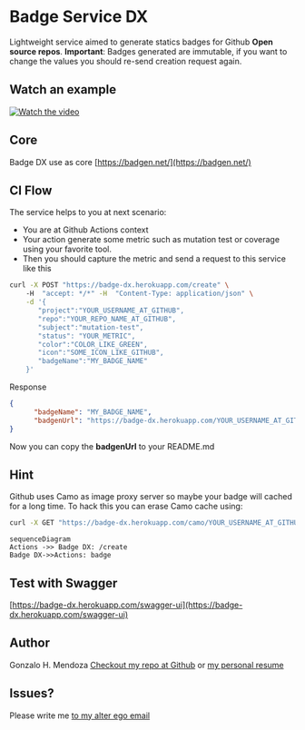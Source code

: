 # Badge Service DX

Lightweight service aimed to generate statics badges for Github **Open source repos**.
**Important**: Badges generated are immutable, if you want to change the values you should re-send creation request again.

## Watch an example
[![Watch the video](https://i.imgur.com/ZCekjht.gif)](https://i.imgur.com/ZCekjht.mp4)


## Core

Badge DX use as core [https://badgen.net/](https://badgen.net/) 

## CI Flow
The service helps to you at next scenario:
- You are at Github Actions context
- Your action generate some metric such as mutation test or coverage using your favorite tool. 
- Then you should capture the metric and send a request to this service like this
```bash
curl -X POST "https://badge-dx.herokuapp.com/create" \ 
	-H  "accept: */*" -H  "Content-Type: application/json" \
	-d '{
	   "project":"YOUR_USERNAME_AT_GITHUB",
	   "repo":"YOUR_REPO_NAME_AT_GITHUB",
	   "subject":"mutation-test",
	   "status": "YOUR_METRIC",
	   "color":"COLOR_LIKE_GREEN",
	   "icon":"SOME_ICON_LIKE_GITHUB",
	   "badgeName":"MY_BADGE_NAME"
	}'
```
Response
```json
{
	  "badgeName": "MY_BADGE_NAME",
	  "badgenUrl": "https://badge-dx.herokuapp.com/YOUR_USERNAME_AT_GITHUB/YOUR_REPO_NAME_AT_GITHUB/MY_BADGE_NAME"
}
```
Now you can copy the **badgenUrl** to your README.md

## Hint
Github uses Camo as image proxy server so maybe your badge will cached for a long time. To hack this you can erase Camo cache using:
```bash
curl -X GET "https://badge-dx.herokuapp.com/camo/YOUR_USERNAME_AT_GITHUB/YOUR_REPO_NAME_AT_GITHUB" -H  "accept: */*"
```

```mermaid
sequenceDiagram
Actions ->> Badge DX: /create
Badge DX->>Actions: badge

```
## Test with Swagger
[https://badge-dx.herokuapp.com/swagger-ui](https://badge-dx.herokuapp.com/swagger-ui)

## Author
Gonzalo H. Mendoza
[Checkout my repo at Github](https://github.com/yogonza524) or [my personal resume](https://gmendoza.me)

## Issues?
Please write me [to my alter ego email](mailto:yogonza524)